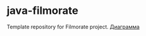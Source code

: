 # java-filmorate
Template repository for Filmorate project.
[Диаграмма](C:\Users\User\IdeaProjects\java-filmorate\FilmorateDiag.png)